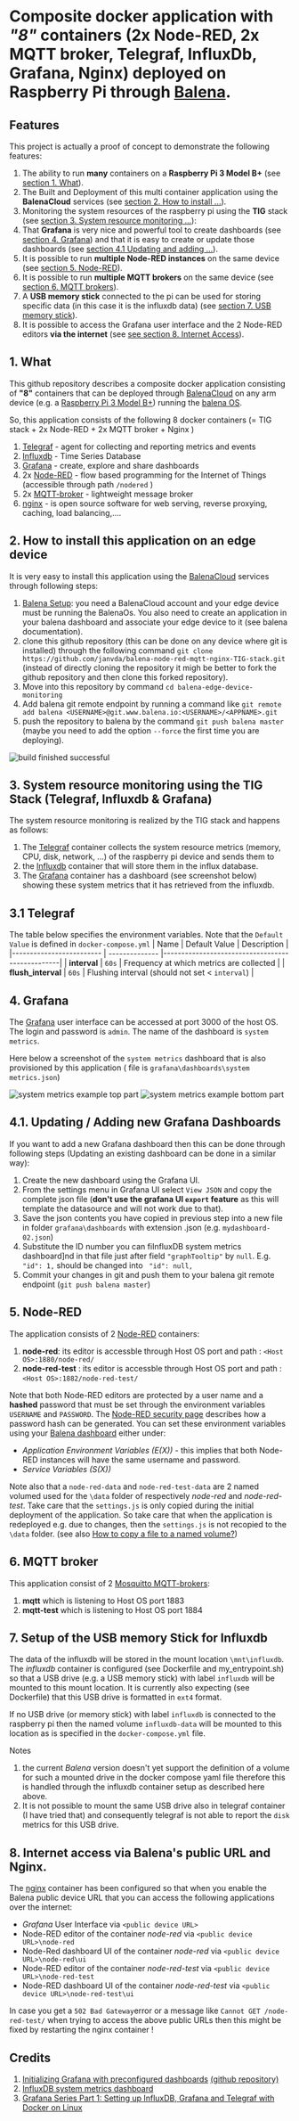 # Composite docker application with _"8"_ containers (2x Node-RED, 2x MQTT broker, Telegraf, InfluxDb, Grafana, Nginx) deployed on Raspberry Pi through [Balena](https://www.balena.io).

## Features
This project is actually a proof of concept to demonstrate the following features:
1. The ability to run **many** containers on a **Raspberry Pi 3 Model B+** (see [section 1. What](#1-what)).
2. The Built and Deployment of this multi container application using the **BalenaCloud** services (see [section 2. How to install ...](#2-how-to-install-this-application-on-an-edge-device)).
3. Monitoring the system resources of the raspberry pi using the **TIG** stack (see [section 3. System resource monitoring ...](#3-system-resource-monitoring-using-the-tig-stack-telegraf-influxdb--grafana)):
4. That **Grafana** is very nice and powerful tool to create dashboards  (see [section 4. Grafana](#4-grafana)) and that it is easy to create or update those dashboards (see [section 4.1 Updating and adding ...](#41-updating--adding-new-grafana-dashboards)).
5. It is possible to run **multiple Node-RED instances** on the same device (see [section 5. Node-RED](#5-node-red)).
6. It is possible to run **multiple MQTT brokers** on the same device (see [section 6. MQTT brokers](#6-mqtt-broker)).
7. A **USB memory stick** connected to the pi can be used for storing specific data (in this case it is the influxdb data) (see [section 7. USB memory stick](#7-setup-of-the-usb-memory-stick-for-influxdb)).
8. It is possible to access the Grafana user interface and the 2 Node-RED editors **via the internet** (see [see section 8. Internet Access](#8-internet-access-via-balenas-public-url-and-nginx)).

## 1. What
This github repository describes a composite docker application consisting of **"8"** containers that can be deployed through [BalenaCloud](https://www.balena.io/) on any arm device (e.g. a [Raspberry Pi 3 Model B+](https://www.raspberrypi.org/products/raspberry-pi-3-model-b-plus/)) running the [balena OS](https://www.balena.io/os/).     

So, this application consists of the following 8 docker containers (= TIG stack + 2x Node-RED + 2x MQTT broker +  Nginx )
1. [Telegraf](https://www.influxdata.com/time-series-platform/telegraf/) - agent for collecting and reporting metrics and events
2. [Influxdb](https://www.influxdata.com/) - Time Series Database
3. [Grafana](https://grafana.com/) - create, explore and share dashboards
4. 2x [Node-RED](https://nodered.org/) - flow based programming for the Internet of Things (accessible through path `/nodered` )
5. 2x [MQTT-broker](https://mosquitto.org/) - lightweight message broker
4. [nginx](http://nginx.org/en/docs/) - is open source software for web serving, reverse proxying, caching, load balancing,....


## 2. How to install this application on an edge device
It is very easy to install this application using the [BalenaCloud](https://www.balena.io/) services through following steps:
1. [Balena Setup](https://www.balena.io/): you need a BalenaCloud account and your edge device must be running the BalenaOs.  You also need to create an application in your balena dashboard and associate your edge device to it (see balena documentation).
2. clone this github repository (this can be done on any device where git is installed) through the following command `git clone https://github.com/janvda/balena-node-red-mqtt-nginx-TIG-stack.git` (instead of directly cloning the repository it migh be better to fork the github repository and then clone this forked repository).
3. Move into this repository by command `cd balena-edge-device-monitoring`
4. Add balena git remote endpoint by running a command like `git remote add balena <USERNAME>@git.www.balena.io:<USERNAME>/<APPNAME>.git`
5. push the repository to balena by the command `git push balena master` (maybe you need to add the option `--force` the first time you are deploying).

![build finished successful](./build%20finished%20successful.png)

## 3. System resource monitoring using the TIG Stack (Telegraf, Influxdb & Grafana)
The system resource monitoring is realized by the TIG stack and happens as follows:
1. The [Telegraf](https://www.influxdata.com/time-series-platform/telegraf/) container collects the system resource metrics (memory, CPU, disk, network, ...) of the raspberry pi device and sends them to 
2. the [Influxdb](https://www.influxdata.com/) container that will store them in the influx database.  
3. The [Grafana](https://grafana.com/) container has a dashboard (see screenshot below) showing these system metrics that it has retrieved from the influxdb.

## 3.1 Telegraf
The table below specifies the environment variables.  Note that the `Default Value` is defined in `docker-compose.yml`
| Name                     | Default Value  |  Description                                    |
|------------------------- | -------------- |-------------------------------------------------|
| **interval**             |    `60s`       | Frequency at which metrics are collected        |
| **flush_interval**       |    `60s`       | Flushing interval (should not set < `interval`) |

## 4. Grafana
The [Grafana](https://grafana.com/) user interface can be accessed at port 3000 of the host OS.
The login and password is `admin`.
The name of the dashboard is `system metrics`.

Here below a screenshot of the `system metrics` dashboard that is also provisioned by this application ( file is `grafana\dashboards\system metrics.json`)

![system metrics example top part](./system_metrics_dashboard_1_of_2.png)
![system metrics example bottom part](./system_metrics_dashboard_2_of_2.png)

## 4.1. Updating / Adding new Grafana Dashboards

If you want to add a new Grafana dashboard then this can be done through following steps (Updating an existing dashboard can be done in a similar way):

1. Create the new dashboard using the Grafana UI.
2. From the settings menu in Grafana UI select `View JSON` and copy the complete json file (**don't use the grafana UI `export` feature** as this will template the datasource and will not work due to that).
3. Save the json contents you have copied in previous step into a new file in folder `grafana\dashboards` with extension .json  (e.g. `mydashboard-02.json`)
4. Substitute the ID number you can fiInfluxDB system metrics dashboard]nd in that file just after field `"graphTooltip"` by `null`.  E.g. ` "id": 1,` should be changed into ` "id": null,`
5. Commit your changes in git and push them to your balena git remote endpoint (`git push balena master`)

## 5. Node-RED
The application consists of 2 [Node-RED](https://nodered.org/) containers: 
1. **node-red**: its editor is accessble through Host OS port and path : `<Host OS>:1880/node-red/`
2. **node-red-test** : its editor is accessble through Host OS port and path : `<Host OS>:1882/node-red-test/`

Note that both Node-RED editors are protected by a user name and a **hashed** password that must be set through the environment variables `USERNAME` and  `PASSWORD`. The [Node-RED security page](https://nodered.org/docs/security) describes how a password hash can be generated.  You can set these environment variables using your [Balena dashboard](https://dashboard.balena-cloud.com) either under:
- *Application Environment Variables (E(X))* - this implies that both Node-RED instances will have the same username and password.
- *Service Variables (S(X))*

Note also that a `node-red-data` and `node-red-test-data` are 2 named volumed used for the `\data` folder of respectively *node-red* and *node-red-test*.  Take care that the `settings.js` is only copied during the initial deployment of the application.  So take care that when the application is redeployed e.g. due to changes, then the `settings.js` is not recopied to the `\data` folder. (see also [How to copy a file to a named volume?](https://forums.balena.io/t/how-to-copy-a-file-to-a-named-volume/4331))

## 6. MQTT broker
This application consist of 2 [Mosquitto MQTT-brokers](https://mosquitto.org/):
1. **mqtt** which is listening to Host OS port 1883
2. **mqtt-test** which is listening to Host OS port 1884

## 7. Setup of the USB memory Stick for Influxdb
The data of the influxdb will be stored in the mount location `\mnt\influxdb`.
The *influxdb* container is configured (see Dockerfile and my_entrypoint.sh) so that a USB drive (e.g. a USB memory stick) with label `influxdb` will be mounted to this mount location.  It is currently also expecting (see Dockerfile) that this USB drive is formatted in `ext4` format.

If no USB drive (or memory stick) with label `influxdb` is connected to the raspberry pi then the named volume `influxdb-data` will be mounted to this location as is specified in the `docker-compose.yml` file.

Notes
1. the current *Balena* version doesn't yet support the definition of a volume for such a mounted drive in the docker compose yaml file therefore this is handled through the influxdb container setup as described here above.
2. It is not possible to mount the same USB drive also in telegraf container (I have tried that) and consequently telegraf is not able to report the `disk` metrics for this USB drive.

## 8. Internet access via Balena's public URL and Nginx.
The [nginx](http://nginx.org/en/docs/) container has been configured so that when you enable the Balena public device URL that you can access the following applications over the internet:
- *Grafana* User Interface via `<public device URL>`
- Node-RED editor of the container *node-red* via `<public device URL>\node-red`
- Node-Red dashboard UI of the container *node-red* via `<public device URL>\node-red\ui`
- Node-RED editor of the container *node-red-test* via `<public device URL>\node-red-test`
- Node-RED dashboard UI of the container *node-red-test* via `<public device URL>\node-red-test\ui`

In case you get a `502 Bad Gateway`error or a message like `Cannot GET /node-red-test/` when trying to access the above public URLs then this might be fixed by restarting the nginx container !

## Credits
1. [Initializing Grafana with preconfigured dashboards](https://ops.tips/blog/initialize-grafana-with-preconfigured-dashboards/)  [(github repository)](https://github.com/cirocosta/sample-grafana)
2. [InfluxDB system metrics dashboard](https://grafana.com/dashboards/1138)
3. [Grafana Series Part 1: Setting up InfluxDB, Grafana and Telegraf with Docker on Linux](https://blog.linuxserver.io/2017/11/25/how-to-monitor-your-server-using-grafana-influxdb-and-telegraf/)

